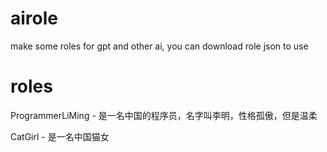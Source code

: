 # airole
make some roles for gpt and other ai, you can download role json to use

# roles
ProgrammerLiMing - 是一名中国的程序员，名字叫李明，性格孤傲，但是温柔

CatGirl - 是一名中国猫女